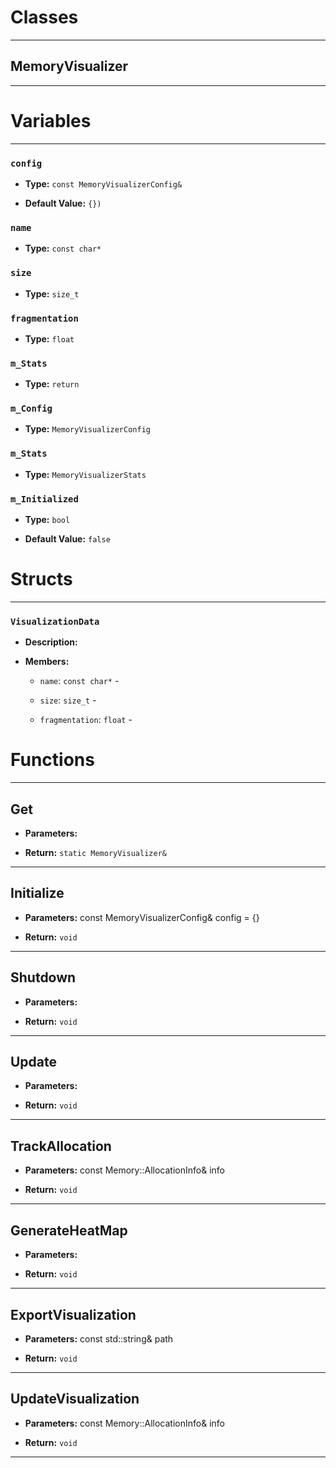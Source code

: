 # Classes
---

## MemoryVisualizer
---




# Variables
---

### `config`

- **Type:** `const MemoryVisualizerConfig&`

- **Default Value:** `{})`



### `name`

- **Type:** `const char*`



### `size`

- **Type:** `size_t`



### `fragmentation`

- **Type:** `float`



### `m_Stats`

- **Type:** `return`



### `m_Config`

- **Type:** `MemoryVisualizerConfig`



### `m_Stats`

- **Type:** `MemoryVisualizerStats`



### `m_Initialized`

- **Type:** `bool`

- **Default Value:** `false`




# Structs
---

### `VisualizationData`

- **Description:** 

- **Members:**

  - `name`: `const char*` - 

  - `size`: `size_t` - 

  - `fragmentation`: `float` - 




# Functions
---

## Get



- **Parameters:** 

- **Return:** `static MemoryVisualizer&`

---

## Initialize



- **Parameters:** const MemoryVisualizerConfig& config = {}

- **Return:** `void`

---

## Shutdown



- **Parameters:** 

- **Return:** `void`

---

## Update



- **Parameters:** 

- **Return:** `void`

---

## TrackAllocation



- **Parameters:** const Memory::AllocationInfo& info

- **Return:** `void`

---

## GenerateHeatMap



- **Parameters:** 

- **Return:** `void`

---

## ExportVisualization



- **Parameters:** const std::string& path

- **Return:** `void`

---

## UpdateVisualization



- **Parameters:** const Memory::AllocationInfo& info

- **Return:** `void`

---
